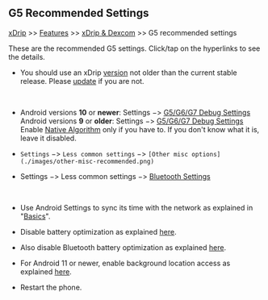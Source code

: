 ## G5 Recommended Settings  
[xDrip](../README.md) >> [Features](./Features_page.md) >> [xDrip & Dexcom](./Dexcom_page.md) >> G5 recommended settings  
  
These are the recommended G5 settings.  Click/tap on the hyperlinks to see the details.  

* You should use an xDrip [version](./xDrip-Version.md) not older than the current stable release.  Please [update](./Updates.md) if you are not.  
<br/>  

* Android versions **10** or **newer**:  Settings &#8722;> [G5/G6/G7 Debug Settings](./images/g5-recommended-settings.png)  
  Android versions **9** or **older**:  Settings &#8722;> [G5/G6/G7 Debug Settings](./images/g5_An9-recommended-settings.png)  
Enable [Native Algorithm](./Native-Algorithm.md) only if you have to.  If you don't know what it is, leave it disabled.  

* `Settings` &#8722;> `Less common settings` &#8722;> `[Other misc options](./images/other-misc-recommended.png)`  

* Settings &#8722;> Less common settings &#8722;> [Bluetooth Settings](./images/ble-recommended-stngs.png)  
  
<br/>  
  
* Use Android Settings to sync its time with the network as explained in "[Basics](./Dexcom-Basics.md#phone-time-accuracy)".  

* Disable battery optimization as explained [here](./BatteryOpt.md).  

* Also disable Bluetooth battery optimization as explained [here](./BluetoothBatteryOpt.md).  

* For Android 11 or newer, enable background location access as explained [here](./Location.md).    

* Restart the phone.  
